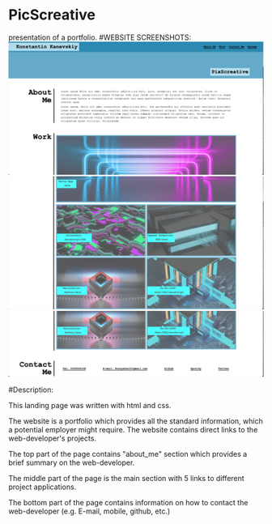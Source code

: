 # PicScreative
presentation of a portfolio.
#WEBSITE SCREENSHOTS:
![](https://github.com/31Kostya31/PicScreative/blob/main/website_screenshots/Top_part.png?raw=true)
![](https://github.com/31Kostya31/PicScreative/blob/main/website_screenshots/middle_part.png?raw=true)
![](https://github.com/31Kostya31/PicScreative/blob/main/website_screenshots/bottom_part.png?raw=true)



#Description:

This landing page was written with html and css.

The website is a portfolio which provides all the standard information, which a potential employer might require. The website contains direct links to the web-developer's projects.

The top part of the page contains "about_me" section which provides a brief summary on the web-developer.

The middle part of the page is the main section with 5 links to different project applications.

The bottom part of the page contains information on how to contact the web-developer (e.g. E-mail, mobile, github, etc.)

